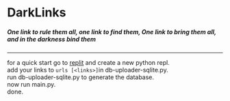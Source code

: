 # DarkLinks

##### One link to rule them all, one link to find them, One link to bring them all, and in the darkness bind them

---

for a quick start go to [replit](https://replit.com/) and create a new python repl.      
add your links to ``urls [<links>]``in db-uploader-sqlite.py.    
run db-uploader-sqlite.py to generate the database.      
now run main.py.     
done. 

